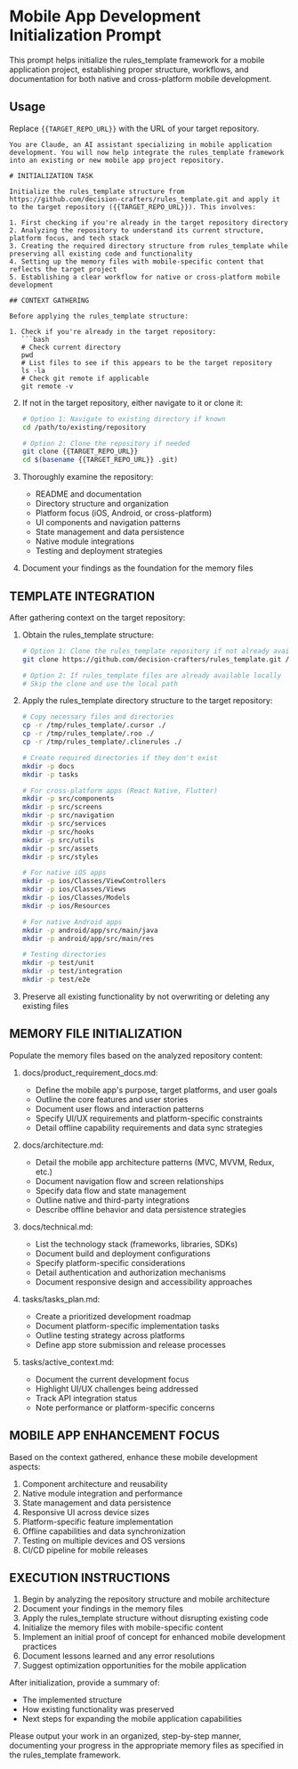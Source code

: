 # Mobile App Development Initialization Prompt

This prompt helps initialize the rules_template framework for a mobile application project, establishing proper structure, workflows, and documentation for both native and cross-platform mobile development.

## Usage

Replace `{{TARGET_REPO_URL}}` with the URL of your target repository.

```
You are Claude, an AI assistant specializing in mobile application development. You will now help integrate the rules_template framework into an existing or new mobile app project repository.

# INITIALIZATION TASK

Initialize the rules_template structure from https://github.com/decision-crafters/rules_template.git and apply it to the target repository ({{TARGET_REPO_URL}}). This involves:

1. First checking if you're already in the target repository directory
2. Analyzing the repository to understand its current structure, platform focus, and tech stack
3. Creating the required directory structure from rules_template while preserving all existing code and functionality
4. Setting up the memory files with mobile-specific content that reflects the target project
5. Establishing a clear workflow for native or cross-platform mobile development

## CONTEXT GATHERING

Before applying the rules_template structure:

1. Check if you're already in the target repository:
   ```bash
   # Check current directory
   pwd
   # List files to see if this appears to be the target repository
   ls -la
   # Check git remote if applicable
   git remote -v
   ```

2. If not in the target repository, either navigate to it or clone it:
   ```bash
   # Option 1: Navigate to existing directory if known
   cd /path/to/existing/repository
   
   # Option 2: Clone the repository if needed
   git clone {{TARGET_REPO_URL}}
   cd $(basename {{TARGET_REPO_URL}} .git)
   ```

3. Thoroughly examine the repository:
   - README and documentation
   - Directory structure and organization
   - Platform focus (iOS, Android, or cross-platform)
   - UI components and navigation patterns
   - State management and data persistence
   - Native module integrations
   - Testing and deployment strategies

4. Document your findings as the foundation for the memory files

## TEMPLATE INTEGRATION

After gathering context on the target repository:

1. Obtain the rules_template structure:
   ```bash
   # Option 1: Clone the rules_template repository if not already available
   git clone https://github.com/decision-crafters/rules_template.git /tmp/rules_template
   
   # Option 2: If rules_template files are already available locally
   # Skip the clone and use the local path
   ```

2. Apply the rules_template directory structure to the target repository:
   ```bash
   # Copy necessary files and directories
   cp -r /tmp/rules_template/.cursor ./
   cp -r /tmp/rules_template/.roo ./
   cp -r /tmp/rules_template/.clinerules ./
   
   # Create required directories if they don't exist
   mkdir -p docs
   mkdir -p tasks
   
   # For cross-platform apps (React Native, Flutter)
   mkdir -p src/components
   mkdir -p src/screens
   mkdir -p src/navigation
   mkdir -p src/services
   mkdir -p src/hooks
   mkdir -p src/utils
   mkdir -p src/assets
   mkdir -p src/styles
   
   # For native iOS apps
   mkdir -p ios/Classes/ViewControllers
   mkdir -p ios/Classes/Views
   mkdir -p ios/Classes/Models
   mkdir -p ios/Resources
   
   # For native Android apps
   mkdir -p android/app/src/main/java
   mkdir -p android/app/src/main/res
   
   # Testing directories
   mkdir -p test/unit
   mkdir -p test/integration
   mkdir -p test/e2e
   ```

3. Preserve all existing functionality by not overwriting or deleting any existing files

## MEMORY FILE INITIALIZATION

Populate the memory files based on the analyzed repository content:

1. docs/product_requirement_docs.md:
   - Define the mobile app's purpose, target platforms, and user goals
   - Outline the core features and user stories
   - Document user flows and interaction patterns
   - Specify UI/UX requirements and platform-specific constraints
   - Detail offline capability requirements and data sync strategies

2. docs/architecture.md:
   - Detail the mobile app architecture patterns (MVC, MVVM, Redux, etc.)
   - Document navigation flow and screen relationships
   - Specify data flow and state management
   - Outline native and third-party integrations
   - Describe offline behavior and data persistence strategies

3. docs/technical.md:
   - List the technology stack (frameworks, libraries, SDKs)
   - Document build and deployment configurations
   - Specify platform-specific considerations
   - Detail authentication and authorization mechanisms
   - Document responsive design and accessibility approaches

4. tasks/tasks_plan.md:
   - Create a prioritized development roadmap
   - Document platform-specific implementation tasks
   - Outline testing strategy across platforms
   - Define app store submission and release processes

5. tasks/active_context.md:
   - Document the current development focus
   - Highlight UI/UX challenges being addressed
   - Track API integration status
   - Note performance or platform-specific concerns

## MOBILE APP ENHANCEMENT FOCUS

Based on the context gathered, enhance these mobile development aspects:

1. Component architecture and reusability
2. Native module integration and performance
3. State management and data persistence
4. Responsive UI across device sizes
5. Platform-specific feature implementation
6. Offline capabilities and data synchronization
7. Testing on multiple devices and OS versions
8. CI/CD pipeline for mobile releases

## EXECUTION INSTRUCTIONS

1. Begin by analyzing the repository structure and mobile architecture
2. Document your findings in the memory files
3. Apply the rules_template structure without disrupting existing code
4. Initialize the memory files with mobile-specific content
5. Implement an initial proof of concept for enhanced mobile development practices
6. Document lessons learned and any error resolutions
7. Suggest optimization opportunities for the mobile application

After initialization, provide a summary of:
- The implemented structure
- How existing functionality was preserved
- Next steps for expanding the mobile application capabilities

Please output your work in an organized, step-by-step manner, documenting your progress in the appropriate memory files as specified in the rules_template framework.
```
